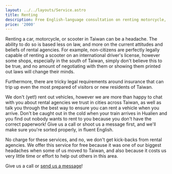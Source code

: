 ```yaml
---
layout: ../../layouts/Service.astro
title: Renting
description: Free English-language consultation on renting motorcycle, scooters, and Cars in Taiwan.
price: '2000'
---
```


Renting a car, motorcycle, or scooter in Taiwan can be a headache. The ability to do so is based
less on law, and more on the current attitudes and beliefs of rental agencies. For example,
non-citizens are perfectly legally capable of renting a scooter on an international driver's license,
however some shops, especially in the south of Taiwan, simply don't believe this to be true, and no
amount of negotiating with them or showing them printed out laws will change their minds.

Furthermore, there are tricky legal requirements around insurance that can trip up even the most
prepared of visitors or new residents of Taiwan.

We don't (yet!) rent out vehicles, however we are more than happy to chat with you about rental
agencies we trust in cities across Taiwan, as well as talk you through the best way to ensure you
can rent a vehicle when you arrive. Don't be caught out in the cold when your train arrives in Hualien
and you find out nobody wants to rent to you because you don't have the correct paperwork! Give us a call
or shoot us a message first, and we'll make sure you're sorted properly, in fluent English.

No charge for these services, and no, we don't get kick-backs from rental agencies. We offer this service for
free because it was one of our biggest headaches when some of us moved to Taiwan, and also
because it costs us very little time or effort to help out others in this area.

Give us a call or [send us a message](/about/contact)!

